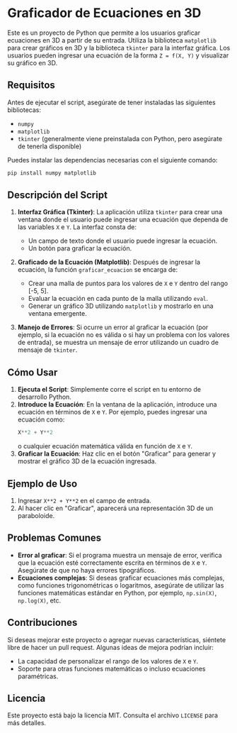 # Graficador de Ecuaciones en 3D

Este es un proyecto de Python que permite a los usuarios graficar ecuaciones en 3D a partir de su entrada. Utiliza la biblioteca `matplotlib` para crear gráficos en 3D y la biblioteca `tkinter` para la interfaz gráfica. Los usuarios pueden ingresar una ecuación de la forma `Z = f(X, Y)` y visualizar su gráfico en 3D.

## Requisitos

Antes de ejecutar el script, asegúrate de tener instaladas las siguientes bibliotecas:

- `numpy`
- `matplotlib`
- `tkinter` (generalmente viene preinstalada con Python, pero asegúrate de tenerla disponible)

Puedes instalar las dependencias necesarias con el siguiente comando:

```bash
pip install numpy matplotlib
```

## Descripción del Script

1. **Interfaz Gráfica (Tkinter)**: La aplicación utiliza `tkinter` para crear una ventana donde el usuario puede ingresar una ecuación que dependa de las variables `X` e `Y`. La interfaz consta de:
   - Un campo de texto donde el usuario puede ingresar la ecuación.
   - Un botón para graficar la ecuación.
   
2. **Graficado de la Ecuación (Matplotlib)**: Después de ingresar la ecuación, la función `graficar_ecuacion` se encarga de:
   - Crear una malla de puntos para los valores de `X` e `Y` dentro del rango [-5, 5].
   - Evaluar la ecuación en cada punto de la malla utilizando `eval`.
   - Generar un gráfico 3D utilizando `matplotlib` y mostrarlo en una ventana emergente.

3. **Manejo de Errores**: Si ocurre un error al graficar la ecuación (por ejemplo, si la ecuación no es válida o si hay un problema con los valores de entrada), se muestra un mensaje de error utilizando un cuadro de mensaje de `tkinter`.

## Cómo Usar

1. **Ejecuta el Script**: Simplemente corre el script en tu entorno de desarrollo Python.
2. **Introduce la Ecuación**: En la ventana de la aplicación, introduce una ecuación en términos de `X` e `Y`. Por ejemplo, puedes ingresar una ecuación como:
   ```python
   X**2 + Y**2
   ```
   o cualquier ecuación matemática válida en función de `X` e `Y`.
3. **Graficar la Ecuación**: Haz clic en el botón "Graficar" para generar y mostrar el gráfico 3D de la ecuación ingresada.

## Ejemplo de Uso

1. Ingresar `X**2 + Y**2` en el campo de entrada.
2. Al hacer clic en "Graficar", aparecerá una representación 3D de un paraboloide.

## Problemas Comunes

- **Error al graficar**: Si el programa muestra un mensaje de error, verifica que la ecuación esté correctamente escrita en términos de `X` e `Y`. Asegúrate de que no haya errores tipográficos.
- **Ecuaciones complejas**: Si deseas graficar ecuaciones más complejas, como funciones trigonométricas o logaritmos, asegúrate de utilizar las funciones matemáticas estándar en Python, por ejemplo, `np.sin(X)`, `np.log(X)`, etc.

## Contribuciones

Si deseas mejorar este proyecto o agregar nuevas características, siéntete libre de hacer un pull request. Algunas ideas de mejora podrían incluir:
- La capacidad de personalizar el rango de los valores de `X` e `Y`.
- Soporte para otras funciones matemáticas o incluso ecuaciones paramétricas.

## Licencia

Este proyecto está bajo la licencia MIT. Consulta el archivo `LICENSE` para más detalles.

